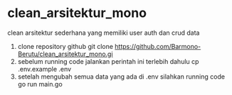 # clean_arsitektur_mono
clean arsitektur sederhana yang memiliki user auth dan crud data

1. clone repository github
git clone https://github.com/Barmono-Berutu/clean_arsitektur_mono.gi
2. sebelum running code jalankan perintah ini terlebih dahulu
cp .env.example .env
3. setelah mengubah semua data yang ada di .env silahkan running code
go run main.go
